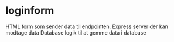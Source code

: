 # loginform
HTML form som sender data til endpointen. 
Express server der kan modtage data
Database logik til at gemme data i database
